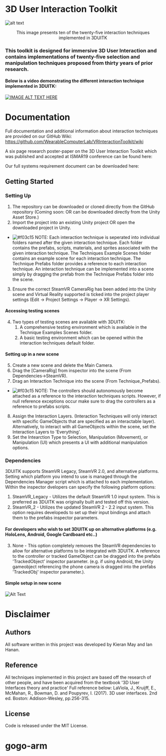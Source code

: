 # 3D User Interaction Toolkit
![alt text](https://i.imgur.com/xVQx4pW.jpg) <p align="center">This image presents ten of the twenty-five interaction techniques implemented in 3DUITK</p>
### This toolkit is designed for immersive 3D User Interaction and contains implementations of twenty-five selection and manipulation techniques proposed from thirty years of prior research.

#### Below is a video demonstrating the different interaction technique implemented in 3DUITK:
[![IMAGE ALT TEXT HERE](https://img.youtube.com/vi/nGMC6kkdjg8/0.jpg)](https://www.youtube.com/watch?v=nGMC6kkdjg8)


# Documentation
Full documentation and additional information about interaction techniques are provided on our GitHub Wiki: https://github.com/WearableComputerLab/VRInteractionToolkit/wiki

A six page research poster-paper on the 3D User Interaction Toolkit which was published and accepted at ISMAR19 conference can be found here:

Our full systems requirement document can be downloaded here:

## Getting Started
### Setting Up
1. The repository can be downloaded or cloned directly from the GitHub repository (Coming soon: OR can be downloaded directly from the Unity Asset Store.)
2. Import the project into an existing Unity project OR open the downloaded project in Unity.
- ![#f03c15](https://placehold.it/15/f03c15/000000?text=+) NOTE: Each interaction technique is seperated into individual folders named after the given interaction technique. Each folder contains the prefabs, scripts, materials, and sprites associated with the given interaction technique. The Techniques Example Scenes folder contains an example scene for each interaction technique. The Technique Prefabs folder provides a reference to each interaction technique. An interaction technique can be implemented into a scene simply by dragging the prefab from the Technique Prefabs folder into the scene.

3. Ensure the correct SteamVR CameraRig has been added into the Unity scene and Virtual Reality supported is ticked into the project player settings (Edit -> Project Settings -> Player -> XR Settings).
#### Accessing testing scenes
4. Two types of testing scenes are available with 3DUITK:
    1. A comprehensive testing environment which is available in the Technique Examples Scenes folder.
    2. A basic testing environment which can be opened within the interaction techniques default folder.
    
#### Setting up in a new scene
5. Create a new scene and delete the Main Camera.
6. Drag the [CameraRig] from inspector into the scene (From Dependencies->SteamVR).
7. Drag an Interaction Technique into the scene (From Technique_Prefabs).
  - ![#f03c15](https://placehold.it/15/f03c15/000000?text=+) NOTE: The controllers should autonomously become attached as a reference to the interaction techniques scripts. However, if null      reference exceptions occur make sure to drag the controllers as a reference to prefabs scripts.
8. Assign the Interaction Layers. (Interaction Techniques will only interact with specific GameObjects that are specified as an interactable layer). Alternatively, to interact with all GameObjects within the scene, set the Interaction Layers to 'Everything'.
9. Set the Intearction Type to Selection, Manipulation (Movement), or Manipulation (UI) which presents a UI with additional manipulation options.

### Dependencies
3DUITK supports SteamVR Legacy, SteamVR 2.0, and alternative platforms. Setting which platform you intend to use is managed through the Dependencies Manager script which is attached to each implementation. Within the inspector dvelopers can specify the following platform options:
1. SteamVR_Legacy - Utilizes the default SteamVR 1.0 input system. This is preferred as 3DUITK was originally built and tested off this version.
2. SteamVR_2 - Utilizes the updated SteamVR 2 - 2.2 input system. This option requires developeds to set up their input bindings and attach them to the prefabs inspector parameters.
#### For developers who wish to set 3DUITK up on alternative platforms (e.g. HoloLens, Android, Google Cardboard etc..)
3. None - This option completely removes the SteamVR dependencies to allow for alternative platforms to be integrated with 3DUITK. A reference to the controller or tracked GameObject can be dragged into the prefabs 'TrackedObject' inspector parameter. (e.g. if using Android, the Unity gameobject referencing the phone camera is dragged into the prefabs 'TrackedObj' inspector parameter.).
#### Simple setup in new scene
![Alt Text](https://i.imgur.com/sASzavZ.gif)

# Disclaimer
## Authors
All software written in this project was developed by Kieran May and Ian Hanan.

## Reference
All techniques implemented in this project are based off the research of other people, and have been acquired from the textbook '3D User Interfaces theory and practice'
Full reference below:
LaViola, J., Kruijff, E., McMahan, R., Bowman, D. and Poupyrev, I. (2017). 3D user interfaces. 2nd ed. Boston: Addison-Wesley, pp.256-315.

## License
Code is released under the MIT License.
# gogo-arm
